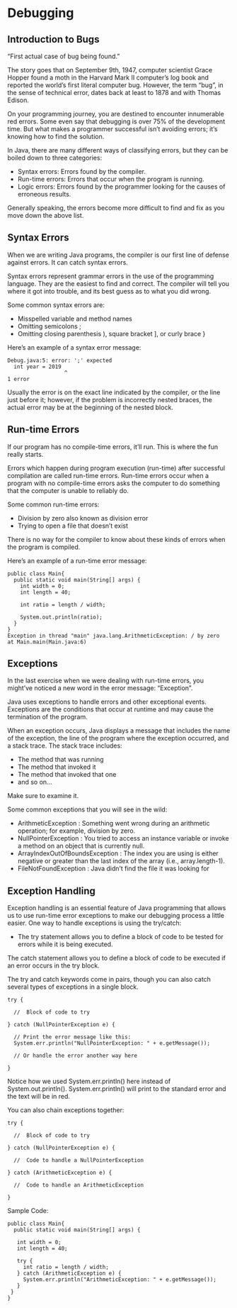 # Debugging

## Introduction to Bugs
“First actual case of bug being found.”

The story goes that on September 9th, 1947, computer scientist Grace Hopper found a moth in the Harvard Mark II 
computer’s log book and reported the world’s first literal computer bug. However, the term “bug”, in the sense 
of technical error, dates back at least to 1878 and with Thomas Edison.

On your programming journey, you are destined to encounter innumerable red errors. Some even say that debugging 
is over 75% of the development time. But what makes a programmer successful isn’t avoiding errors; it’s knowing 
how to find the solution.

In Java, there are many different ways of classifying errors, but they can be boiled down to three categories:
* Syntax errors: Errors found by the compiler.
* Run-time errors: Errors that occur when the program is running.
* Logic errors: Errors found by the programmer looking for the causes of erroneous results.
  
Generally speaking, the errors become more difficult to find and fix as you move down the above list.

## Syntax Errors

When we are writing Java programs, the compiler is our first line of defense against errors. It can catch syntax
errors.

Syntax errors represent grammar errors in the use of the programming language. They are the easiest to find and 
correct. The compiler will tell you where it got into trouble, and its best guess as to what you did wrong.

Some common syntax errors are:

* Misspelled variable and method names
* Omitting semicolons ;
* Omitting closing parenthesis ), square bracket ], or curly brace }
  
Here’s an example of a syntax error message:
```
Debug.java:5: error: ';' expected
  int year = 2019
                  ^
1 error
```
Usually the error is on the exact line indicated by the compiler, or the line just before it; however, if the 
problem is incorrectly nested braces, the actual error may be at the beginning of the nested block.


## Run-time Errors
If our program has no compile-time errors, it’ll run. This is where the fun really starts.

Errors which happen during program execution (run-time) after successful compilation are called run-time errors. 
Run-time errors occur when a program with no compile-time errors asks the computer to do something that the 
computer is unable to reliably do.

Some common run-time errors:

* Division by zero also known as division error
* Trying to open a file that doesn’t exist
  
There is no way for the compiler to know about these kinds of errors when the program is compiled.

Here’s an example of a run-time error message:
```
public class Main{
  public static void main(String[] args) {
    int width = 0;
    int length = 40;

    int ratio = length / width;
    
    System.out.println(ratio);
  }
}
Exception in thread "main" java.lang.ArithmeticException: / by zero
at Main.main(Main.java:6)
```

## Exceptions
In the last exercise when we were dealing with run-time errors, you might’ve noticed a new word in 
the error message: “Exception”.

Java uses exceptions to handle errors and other exceptional events. Exceptions are the conditions that
occur at runtime and may cause the termination of the program.

When an exception occurs, Java displays a message that includes the name of the exception, the line of 
the program where the exception occurred, and a stack trace. The stack trace includes:

* The method that was running
* The method that invoked it
* The method that invoked that one
* and so on…

Make sure to examine it.

Some common exceptions that you will see in the wild:
* ArithmeticException : Something went wrong during an arithmetic operation; for example, division by zero.
* NullPointerException : You tried to access an instance variable or invoke a method on an object that is currently null.
* ArrayIndexOutOfBoundsException : The index you are using is either negative or greater than the last index of the array (i.e., array.length-1).
* FileNotFoundException : Java didn’t find the file it was looking for


## Exception Handling
Exception handling is an essential feature of Java programming that allows us to use run-time error exceptions to make our debugging process a little easier.
One way to handle exceptions is using the try/catch:

* The try statement allows you to define a block of code to be tested for errors while it is being executed.

The catch statement allows you to define a block of code to be executed if an error occurs in the try block.

The try and catch keywords come in pairs, though you can also catch several types of exceptions in a single block.
```
try {

  //  Block of code to try

} catch (NullPointerException e) {

  // Print the error message like this:
  System.err.println("NullPointerException: " + e.getMessage());
  
  // Or handle the error another way here

}
```
Notice how we used System.err.println() here instead of System.out.println(). System.err.println() will print to the standard error and the text will be in red.

You can also chain exceptions together:
```
try {

  //  Block of code to try

} catch (NullPointerException e) {

  //  Code to handle a NullPointerException

} catch (ArithmeticException e) {

  //  Code to handle an ArithmeticException

}
```
Sample Code:
```
public class Main{
  public static void main(String[] args) {
   
   int width = 0;
   int length = 40;
   
   try {
     int ratio = length / width;
   } catch (ArithmeticException e) {
     System.err.println("ArithmeticException: " + e.getMessage());
   }
 }
}
```
